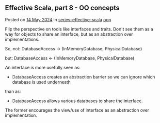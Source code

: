 <article itemscope itemtype="https://schema.org/Article" itemid="urn:uuid:b1319873-65a5-49e3-82aa-334e3fb7e353" class="h-entry">

<hgroup>

<h1 class="p-name">Effective Scala, part 8 - OO concepts</h1>

<p>Posted on <a class="u-url" href=""><time class="dt-published" datetime="2024-05-14">14 May 2024</time></a> in 
<a class="p-category" href="" rel="tag">series-effective-scala</a>
<a class="p-category" href="" rel="tag">oop</a>
</p>

</hgroup>

<div class="e-content">


Flip the perspective on tools like interfaces and traits. Don't see them as a way for objects to share an interface, but as an abstraction over implementations.

So, not: DatabaseAccess -> (InMemoryDatabase, PhysicalDatabase)

but:     DatabaseAccess <- (InMemoryDatabase, PhysicalDatabase)

An interface is more usefully seen as:

- DatabaseAccess creates an abstraction barrier so we can ignore which database is used underneath

than as:

- DatabaseAccess allows various databases to share the interface.

The former encourages the view/use of interface as an abstraction over implementation.

</div>
</article>

